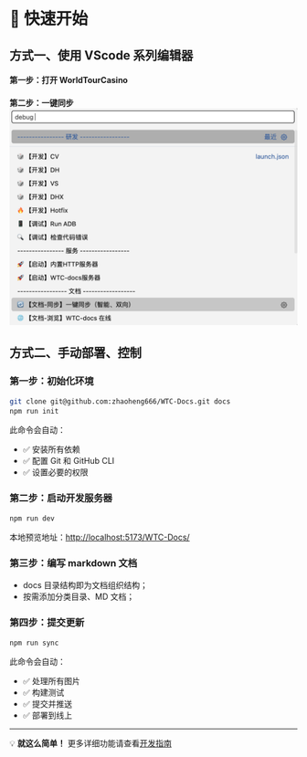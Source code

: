 # 🚀 快速开始

## 方式一、使用 VScode 系列编辑器

#### 第一步：打开 WorldTourCasino

#### 第二步：一键同步![1758254947891](/assets/1758255105402_e3252339.png)

## 方式二、手动部署、控制

### 第一步：初始化环境

```bash
git clone git@github.com:zhaoheng666/WTC-Docs.git docs
npm run init
```

此命令会自动：

- ✅ 安装所有依赖
- ✅ 配置 Git 和 GitHub CLI
- ✅ 设置必要的权限

### 第二步：启动开发服务器

```bash
npm run dev
```

本地预览地址：[http://localhost:5173/WTC-Docs/](/)

### 第三步：编写 markdown 文档

- docs 目录结构即为文档组织结构；
- 按需添加分类目录、MD 文档；

### 第四步：提交更新

```bash
npm run sync
```

此命令会自动：

- ✅ 处理所有图片
- ✅ 构建测试
- ✅ 提交并推送
- ✅ 部署到线上

---

💡 **就这么简单！** 更多详细功能请查看[开发指南](./README.md)

